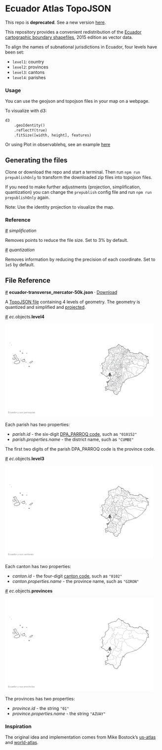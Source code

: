 # Ecuador Atlas TopoJSON

This repo is **deprecated**. See a new version [here](https://github.com/ccalobeto/latam-atlas).

This repository provides a convenient redistribution of the [Ecuador cartographic boundary shapefiles](https://www.ecuadorencifras.gob.ec/documentos/web-inec/Geografia_Estadistica/Micrositio_geoportal/index.html), 2015 edition as vector data. 

To align the names of subnational jurisdictions in Ecuador, four levels have been set:

* `level1`: country
* `level2`: provinces
* `level3`: cantons
* `level4`: parishes

### Usage

You can use the geojson and topojson files in your map on a webpage.

To visualize with d3:

```
d3
    .geoIdentity()
    .reflectY(true)
    .fitSize([width, height], features)
```

Or using Plot in observablehq, 
see an example [here](https://observablehq.com/d/5c8d5f19f2c4dfef)

## Generating the files

Clone or download the repo and start a terminal. Then run `npm run prepublishOnly` to transform the downloaded zip files into topojson files.

If you need to make further adjustments (projection, simplification, quantization) you can change the `prepublish` config file and run `npm run prepublishOnly` again.

Note: Use the identity projection to visualize the map. 

### Reference

<a href="#simplification" name="simplification">#</a> <i>simplification</i>

Removes points to reduce the file size. Set to 3% by default.

<a href="#quantization" name="quantization">#</a> <i>quantization</i>

Removes information by reducing the precision of each coordinate. Set to `1e5` by default.

## File Reference
<a href="#ecuador-transverse_mercator-50k.json" name="ecuador-transverse_mercator-50k.json.json">#</a> <b>ecuador-transverse_mercator-50k.json</b> · [Download](https://cdn.jsdelivr.net/npm/ec-atlas@0.0.7/ecuador-transverse_mercator-50k.json "Source")

A [TopoJSON file](https://github.com/topojson/topojson-specification/blob/master/README.md#21-topology-objects) containing 4 levels of geometry. The geometry is quantized and simplified and [projected](https://epsg.io/32717). 

<a href="#parishes" name="parishes">#</a> *ec*.objects.<b>level4</b>

<img src="img/parishes-50k.png" width="480" height="300">

Each parish has two properties:

* *parish.id* - the six-digit [DPA_PARROQ code](https://www.ecuadorencifras.gob.ec/documentos/web-inec/Poblacion_y_Demografia/CPV_aplicativos/modulo_cpv/dpa_.xls), such as `"010152"`
* *parish.properties.name* - the district name, such as `"CUMBE"`

The first two digits of the parish DPA_PARROQ code is the province code.

<a href="#cantons" name="cantons">#</a> *ec*.objects.<b>level3</b>

<img src="img/cantons-50k.png" width="480" height="300">

Each canton has two properties:

* *canton.id* - the four-digit [canton code](https://www.ecuadorencifras.gob.ec/documentos/web-inec/Poblacion_y_Demografia/CPV_aplicativos/modulo_cpv/dpa_.xls), such as `"0102"`
* *canton.properties.name* - the province name, such as `"GIRON"`

<a href="#provinces" name="provinces">#</a> *ec*.objects.<b>provinces</b>

<img src="img/provinces-50k.png" width="480" height="300">

The provinces has two properties:

* *province.id* - the string `"01"`
* *province.properties.name* - the string `"AZUAY"`

### Inspiration

The original idea and implementation comes from Mike Bostock’s [us-atlas](https://github.com/topojson/us-atlas) and [world-atlas](https://github.com/topojson/world-atlas).
